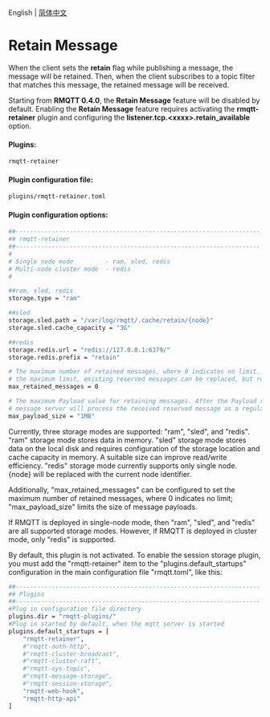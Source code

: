 English | [简体中文](../zh_CN/retainer.md)


# Retain Message


When the client sets the **retain** flag while publishing a message, the message will be retained.
Then, when the client subscribes to a topic filter that matches this message, the retained message will be received.

Starting from **RMQTT 0.4.0**, the **Retain Message** feature will be disabled by default.
Enabling the **Retain Message** feature requires activating the **rmqtt-retainer** plugin and configuring the **listener.tcp.\<xxxx\>.retain_available** option.

#### Plugins:

```bash
rmqtt-retainer
```

#### Plugin configuration file:

```bash
plugins/rmqtt-retainer.toml
```

#### Plugin configuration options:

```bash
##--------------------------------------------------------------------
## rmqtt-retainer
##--------------------------------------------------------------------
#
# Single node mode         - ram, sled, redis
# Multi-node cluster mode  - redis
#

##ram, sled, redis
storage.type = "ram"

##sled
storage.sled.path = "/var/log/rmqtt/.cache/retain/{node}"
storage.sled.cache_capacity = "3G"

##redis
storage.redis.url = "redis://127.0.0.1:6379/"
storage.redis.prefix = "retain"

# The maximum number of retained messages, where 0 indicates no limit. After the number of reserved messages exceeds
# the maximum limit, existing reserved messages can be replaced, but reserved messages cannot be stored for new topics.
max_retained_messages = 0

# The maximum Payload value for retaining messages. After the Payload size exceeds the maximum value, the RMQTT
# message server will process the received reserved message as a regular message.
max_payload_size = "1MB"
```

Currently, three storage modes are supported: "ram", "sled", and "redis".
"ram" storage mode stores data in memory. "sled" storage mode stores data on the local disk and requires configuration of 
the storage location and cache capacity in memory. A suitable size can improve read/write efficiency. "redis" storage mode 
currently supports only single node. {node} will be replaced with the current node identifier.


Additionally, "max_retained_messages" can be configured to set the maximum number of retained messages, where 0 indicates 
no limit; "max_payload_size" limits the size of message payloads.


If RMQTT is deployed in single-node mode, then "ram", "sled", and "redis" are all supported storage modes. However, 
if RMQTT is deployed in cluster mode, only "redis" is supported.

By default, this plugin is not activated. To enable the session storage plugin, you must add the "rmqtt-retainer" item to 
the "plugins.default_startups" configuration in the main configuration file "rmqtt.toml", like this:
```bash
##--------------------------------------------------------------------
## Plugins
##--------------------------------------------------------------------
#Plug in configuration file directory
plugins.dir = "rmqtt-plugins/"
#Plug in started by default, when the mqtt server is started
plugins.default_startups = [
    "rmqtt-retainer",
    #"rmqtt-auth-http",
    #"rmqtt-cluster-broadcast",
    #"rmqtt-cluster-raft",
    #"rmqtt-sys-topic",
    #"rmqtt-message-storage",
    #"rmqtt-session-storage",
    "rmqtt-web-hook",
    "rmqtt-http-api"
]
```










